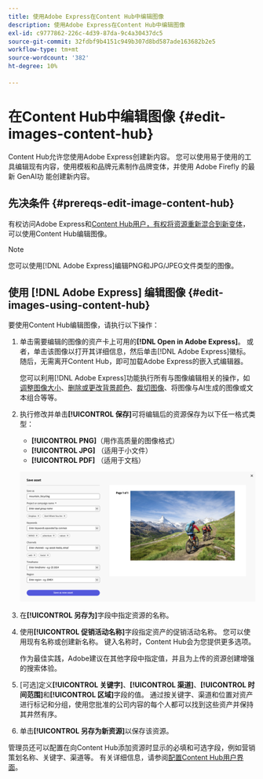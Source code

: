 ```yaml
---
title: 使用Adobe Express在Content Hub中编辑图像
description: 使用Adobe Express在Content Hub中编辑图像
exl-id: c9777862-226c-4d39-87da-9c4a30437dc5
source-git-commit: 32fdbf9b4151c949b307d8bd587ade163682b2e5
workflow-type: tm+mt
source-wordcount: '382'
ht-degree: 10%

---
```


# 在Content Hub中编辑图像 {#edit-images-content-hub}

Content Hub允许您使用Adobe Express创建新内容。 您可以使用易于使用的工具编辑现有内容，使用模板和品牌元素制作品牌变体，并使用 Adobe Firefly 的最新 GenAI功 能创建新内容。

## 先决条件 {#prereqs-edit-image-content-hub}

有权访问Adobe Express和[Content Hub用户，有权将资源重新混合到新变体](/help/assets/deploy-content-hub.md#onboard-content-hub-users-remix-assets)，可以使用Content Hub编辑图像。

>[!NOTE]
>
>您可以使用[!DNL Adobe Express]编辑PNG和JPG/JPEG文件类型的图像。

## 使用 [!DNL Adobe Express] 编辑图像 {#edit-images-using-content-hub}

要使用Content Hub编辑图像，请执行以下操作：

1. 单击需要编辑的图像的资产卡上可用的&#x200B;**[!DNL Open in Adobe Express]**。 或者，单击该图像以打开其详细信息，然后单击[!DNL Adobe Express]徽标。 随后，无需离开Content Hub，即可加载Adobe Express的嵌入式编辑器。

   您可以利用[!DNL Adobe Express]功能执行所有与图像编辑相关的操作，如[调整图像大小](https://helpx.adobe.com/cn/express/using/resize-image.html)、[删除或更改背景颜色](https://helpx.adobe.com/cn/express/using/remove-background.html)、[裁切图像](https://helpx.adobe.com/cn/express/using/crop-image.html)、将图像与AI生成的图像或文本组合等等。

1. 执行修改并单击&#x200B;**[!UICONTROL 保存]**&#x200B;可将编辑后的资源保存为以下任一格式类型：

   * **[!UICONTROL PNG]**（用作高质量的图像格式）
   * **[!UICONTROL JPG]** （适用于小文件）
   * **[!UICONTROL PDF]** （适用于文档）

   ![使用 Adobe Express 保存图像](assets/adobe-express-save-as.png)

1. 在&#x200B;**[!UICONTROL 另存为]**&#x200B;字段中指定资源的名称。

1. 使用&#x200B;**[!UICONTROL 促销活动名称]**&#x200B;字段指定资产的促销活动名称。 您可以使用现有名称或创建新名称。 键入名称时，Content Hub会为您提供更多选项。<!--You can define multiple Campaign names for your upload. While you are typing a name, either click anywhere else within the dialog box or press the `,` (Comma) key to register the name.-->

   作为最佳实践，Adobe建议在其他字段中指定值，并且为上传的资源创建增强的搜索体验。

1. [可选]定义&#x200B;**[!UICONTROL 关键字]**、**[!UICONTROL 渠道]**、**[!UICONTROL 时间范围]**&#x200B;和&#x200B;**[!UICONTROL 区域]**&#x200B;字段的值。 通过按关键字、渠道和位置对资产进行标记和分组，使用您批准的公司内容的每个人都可以找到这些资产并保持其井然有序。

1. 单击&#x200B;**[!UICONTROL 另存为新资源]**&#x200B;以保存该资源。

管理员还可以配置在向Content Hub添加资源时显示的必填和可选字段，例如营销策划名称、关键字、渠道等。 有关详细信息，请参阅[配置Content Hub用户界面](configure-content-hub-ui-options.md#configure-upload-options-content-hub)。
